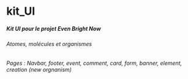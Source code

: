 # kit_UI

##### Kit UI pour le projet Even Bright Now
###### Atomes, molécules et organismes 
###### Pages : Navbar, footer, event, comment, card, form, banner, element, creation (new orgnanism)

